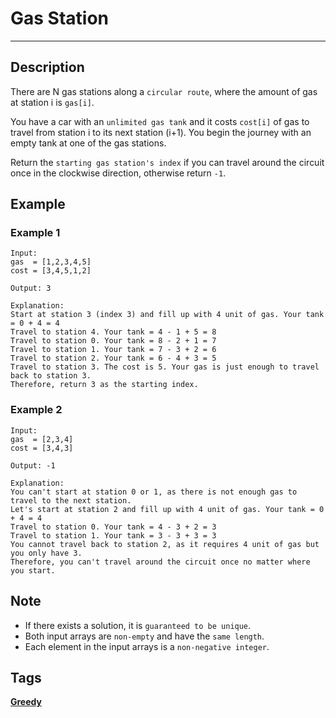 # Gas Station
-----
## Description
There are N gas stations along a `circular route`, where the amount of gas at station i is `gas[i]`.

You have a car with an `unlimited gas tank` and it costs `cost[i]` of gas to travel from station i to its next station (i+1). You begin the journey with an empty tank at one of the gas stations.

Return the `starting gas station's index` if you can travel around the circuit once in the clockwise direction, otherwise return `-1`.

## Example
### Example 1
```
Input: 
gas  = [1,2,3,4,5]
cost = [3,4,5,1,2]

Output: 3

Explanation:
Start at station 3 (index 3) and fill up with 4 unit of gas. Your tank = 0 + 4 = 4
Travel to station 4. Your tank = 4 - 1 + 5 = 8
Travel to station 0. Your tank = 8 - 2 + 1 = 7
Travel to station 1. Your tank = 7 - 3 + 2 = 6
Travel to station 2. Your tank = 6 - 4 + 3 = 5
Travel to station 3. The cost is 5. Your gas is just enough to travel back to station 3.
Therefore, return 3 as the starting index.
```

### Example 2
```
Input: 
gas  = [2,3,4]
cost = [3,4,3]

Output: -1

Explanation:
You can't start at station 0 or 1, as there is not enough gas to travel to the next station.
Let's start at station 2 and fill up with 4 unit of gas. Your tank = 0 + 4 = 4
Travel to station 0. Your tank = 4 - 3 + 2 = 3
Travel to station 1. Your tank = 3 - 3 + 3 = 3
You cannot travel back to station 2, as it requires 4 unit of gas but you only have 3.
Therefore, you can't travel around the circuit once no matter where you start.
```

## Note
* If there exists a solution, it is `guaranteed to be unique`.
* Both input arrays are `non-empty` and have the `same length`.
* Each element in the input arrays is a `non-negative integer`.

## Tags
**[Greedy](https://leetcode.com/tag/greedy)**
